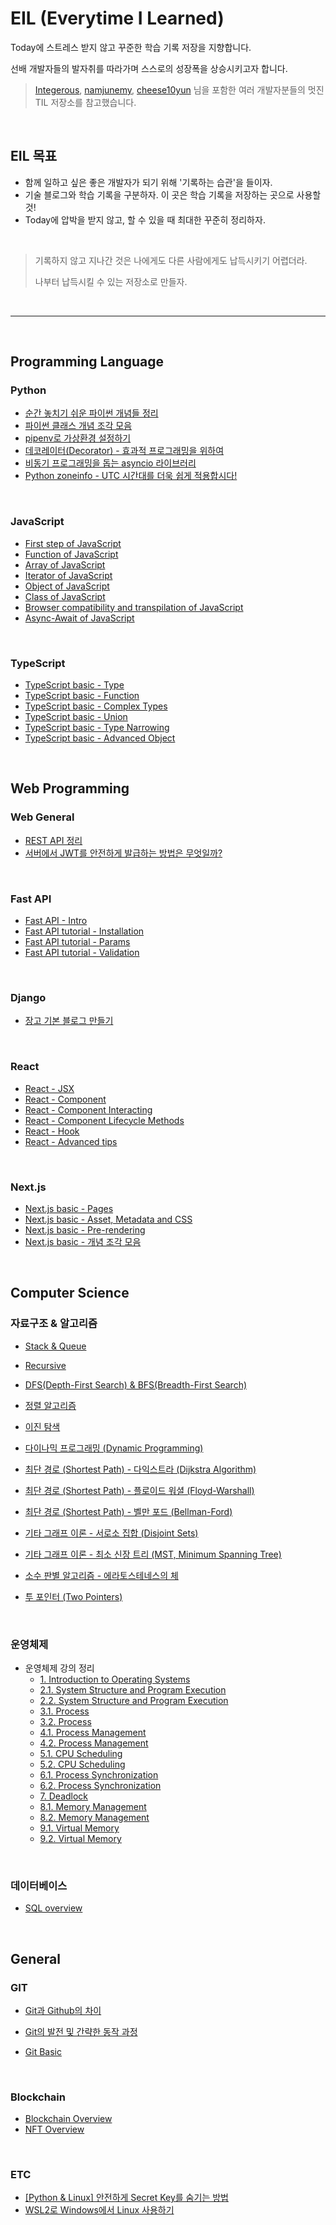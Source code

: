 # EIL (Everytime I Learned)
Today에 스트레스 받지 않고 꾸준한 학습 기록 저장을 지향합니다.

선배 개발자들의 발자취를 따라가며 스스로의 성장폭을 상승시키고자 합니다.

> [Integerous](https://github.com/Integerous), [namjunemy](https://github.com/namjunemy), [cheese10yun](https://github.com/cheese10yun) 님을 포함한 여러 개발자분들의 멋진 TIL 저장소를 참고했습니다.

​    

## EIL 목표

* 함께 일하고 싶은 좋은 개발자가 되기 위해 '기록하는 습관'을 들이자.
* 기술 블로그와 학습 기록을 구분하자. 이 곳은 학습 기록을 저장하는 곳으로 사용할 것!
* Today에 압박을 받지 않고, 할 수 있을 때 최대한 꾸준히 정리하자.

​    

> 기록하지 않고 지나간 것은 나에게도 다른 사람에게도 납득시키기 어렵더라.
>
> 나부터 납득시킬 수 있는 저장소로 만들자.

​    

***

​    

## Programming Language

### Python

* [순간 놓치기 쉬운 파이썬 개념들 정리](/python/python_knowledge.md)
* [파이썬 클래스 개념 조각 모음](/python/python_class_pieces.md)
* [pipenv로 가상환경 설정하기](/python/pipenv.md)
* [데코레이터(Decorator) - 효과적 프로그래밍을 위하여](/python/decorator.md)
* [비동기 프로그래밍을 돕는 asyncio 라이브러리](/python/asyncio.md)
* [Python zoneinfo - UTC 시간대를 더욱 쉽게 적용합시다!](/python/zoneinfo.md)

​    

### JavaScript

* [First step of JavaScript](/javascript/js_first_step.md)
* [Function of JavaScript](/javascript/js_function.md)
* [Array of JavaScript](/javascript/js_array.md)
* [Iterator of JavaScript](/javascript/js_iterator.md)
* [Object of JavaScript](/javascript/js_object.md)
* [Class of JavaScript](/javascript/js_class.md)
* [Browser compatibility and transpilation of JavaScript](/javascript/js_browser_compatibility_and_transpilation.md)
* [Async-Await of JavaScript](/javascript/js_async_await.md)

​    

### TypeScript

* [TypeScript basic - Type](/typescript/ts_type.md)
* [TypeScript basic - Function](/typescript/ts_function.md)
* [TypeScript basic - Complex Types](/typescript/ts_complex_type.md)
* [TypeScript basic - Union](/typescript/ts_union.md)
* [TypeScript basic - Type Narrowing](/typescript/ts_type_narrowing.md)
* [TypeScript basic - Advanced Object](/typescript/ts_advanced_object.md)

​    

## Web Programming

### Web General

* [REST API 정리](/web_general/REST_API.md)
* [서버에서 JWT를 안전하게 발급하는 방법은 무엇일까?](/web_general/how_to_issue_JWT_safely.md)

​    

### Fast API

* [Fast API - Intro](/fast_api/fast_api_intro.md)
* [Fast API tutorial - Installation](/fast_api/fastapi_tutorial_1_installation.md)
* [Fast API tutorial - Params](/fast_api/fastapi_tutorial_3_params.md)
* [Fast API tutorial - Validation](/fast_api/fastapi_tutorial_4_validation.md)

​    

### Django

* [장고 기본 블로그 만들기](/Django/django_tutorial.md)

​    

### React

* [React - JSX](/react/react_jsx.md)
* [React - Component](/react/react_component.md)
* [React - Component Interacting](/react/react_component_interacting.md)
* [React - Component Lifecycle Methods](/react/react_component_lifecycle_methods.md)
* [React - Hook](/react/react_hook.md)
* [React - Advanced tips](/react/react_advanced.md)

​    

### Next.js

* [Next.js basic - Pages](/next_js/next_js_pages.md)
* [Next.js basic - Asset, Metadata and CSS](/next_js/next_js_css_asset_metadata.md)
* [Next.js basic - Pre-rendering](/next_js/next_js_pre_rendering.md)
* [Next.js basic - 개념 조각 모음](/next_js/next_js_important.md)

​    

## Computer Science

### 자료구조 & 알고리즘

* [Stack & Queue](/data_structure/stack_queue.md)

* [Recursive](/algorithm/recursive.md)
* [DFS(Depth-First Search) & BFS(Breadth-First Search)](https://dev-on-coffee.tistory.com/31)
* [정렬 알고리즘](https://dev-on-coffee.tistory.com/46)
* [이진 탐색](https://dev-on-coffee.tistory.com/71)
* [다이나믹 프로그래밍 (Dynamic Programming)](https://dev-on-coffee.tistory.com/78)
* [최단 경로 (Shortest Path) - 다익스트라 (Dijkstra Algorithm)](https://dev-on-coffee.tistory.com/87)
* [최단 경로 (Shortest Path) - 플로이드 워셜 (Floyd-Warshall)](https://dev-on-coffee.tistory.com/94)
* [최단 경로 (Shortest Path) - 벨만 포드 (Bellman-Ford)](https://dev-on-coffee.tistory.com/154)
* [기타 그래프 이론 - 서로소 집합 (Disjoint Sets)](https://dev-on-coffee.tistory.com/160)
* [기타 그래프 이론 - 최소 신장 트리 (MST, Minimum Spanning Tree)](https://dev-on-coffee.tistory.com/165)
* [소수 판별 알고리즘 - 에라토스테네스의 체](https://dev-on-coffee.tistory.com/176)
* [투 포인터 (Two Pointers)](https://dev-on-coffee.tistory.com/181)

​    

### 운영체제

* 운영체제 강의 정리
  * [1. Introduction to Operating Systems](/OS/OS_1_Introduction_to_Operating_Systems.md)
  * [2.1. System Structure and Program Execution](/OS/OS_2_1_System_Structure_and_Program_Execution.md)
  * [2.2. System Structure and Program Execution](/OS/OS_2_2_System_Structure_and_Program_Execution.md)
  * [3.1. Process](/OS/OS_3_1_Process.md)
  * [3.2. Process](/OS/OS_3_2_Process.md)
  * [4.1. Process Management](/OS/OS_4_1_Process_Management.md)
  * [4.2. Process Management](/OS/OS_4_2_Process_Management.md)
  * [5.1. CPU Scheduling](/OS/OS_5_1_CPU_Scheduling.md)
  * [5.2. CPU Scheduling](/OS/OS_5_2_CPU_Scheduling.md)
  * [6.1. Process Synchronization](/OS/OS_6_1_Process_Synchronization.md)
  * [6.2. Process Synchronization](/OS/OS_6_2_Process_Synchronization.md)
  * [7. Deadlock](/OS/OS_7_Deadlock.md)
  * [8.1. Memory Management](/OS/OS_8_1_Memory_Management.md)
  * [8.2. Memory Management](/OS/OS_8_2_Memory_Management.md)
  * [9.1. Virtual Memory](/OS/OS_9_1_Virtual_Memory.md)
  * [9.2. Virtual Memory](/OS/OS_9_2_Virtual_Memory.md)

​    

### 데이터베이스

* [SQL overview](/db/SQL_overview.md)

​    

## General

### GIT

* [Git과 Github의 차이](/git/git.md)

* [Git의 발전 및 간략한 동작 과정](/git/git_history.md)

* [Git Basic](/git/git_basic.md)

​    

### Blockchain

* [Blockchain Overview](/blockchain/blockchain_overview.md)
* [NFT Overview](/blockchain/NFT_overview.md)

​    

### ETC

* [[Python & Linux] 안전하게 Secret Key를 숨기는 방법](/general/hide_secret_key.md)
* [WSL2로 Windows에서 Linux 사용하기](/general/WSL2.md)
